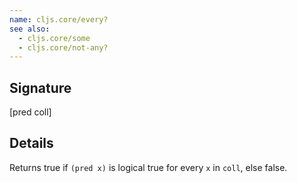 ```yaml
---
name: cljs.core/every?
see also:
  - cljs.core/some
  - cljs.core/not-any?
---
```


## Signature
[pred coll]


## Details

Returns true if `(pred x)` is logical true for every `x` in `coll`, else false.
